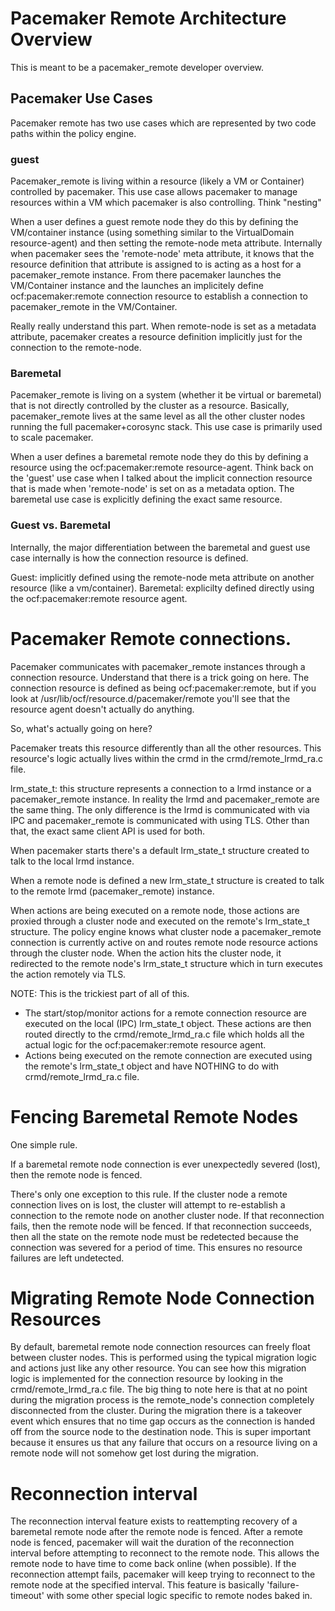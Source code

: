 # Pacemaker Remote Architecture Overview

This is meant to be a pacemaker_remote developer overview.

## Pacemaker Use Cases

Pacemaker remote has two use cases which are represented by two code paths within the policy engine.

### guest

Pacemaker_remote is living within a resource (likely a VM or Container) controlled by pacemaker. This use case allows pacemaker to manage resources within a VM which pacemaker is also controlling. Think "nesting"
 
When a user defines a guest remote node they do this by defining the VM/container instance (using something similar to the VirtualDomain resource-agent) and then setting the remote-node meta attribute. Internally when pacemaker sees the 'remote-node' meta attribute, it knows that the resource definition that attribute is assigned to is acting as a host for a pacemaker_remote instance. From there pacemaker launches the VM/Container instance and the launches an implicitely define ocf:pacemaker:remote connection resource to establish a connection to pacemaker_remote in the VM/Container.

Really really understand this part. When remote-node is set as a metadata attribute, pacemaker creates a resource definition implicitly just for the connection to the remote-node.

### Baremetal

Pacemaker_remote is living on a system (whether it be virtual or baremetal) that is not directly controlled by the cluster as a resource. Basically, pacemaker_remote lives at the same level as all the other cluster nodes running the full pacemaker+corosync stack. This use case is primarily used to scale pacemaker.

When a user defines a baremetal remote node they do this by defining a resource using the ocf:pacemaker:remote resource-agent. Think back on the 'guest' use case when I talked about the implicit connection resource that is made when 'remote-node' is set on as a metadata option. The baremetal use case is explicitly defining the exact same resource.

### Guest vs. Baremetal
Internally, the major differentiation between the baremetal and guest use case internally is how the connection resource is defined.

Guest: implicitly defined using the remote-node meta attribute on another resource (like a vm/container).
Baremetal: explicilty defined directly using the ocf:pacemaker:remote resource agent.

# Pacemaker Remote connections.
Pacemaker communicates with pacemaker_remote instances through a connection resource. Understand that there is a trick going on here. The connection resource is defined as being ocf:pacemaker:remote, but if you look at /usr/lib/ocf/resource.d/pacemaker/remote you'll see that the resource agent doesn't actually do anything.

So, what's actually going on here?

Pacemaker treats this resource differently than all the other resources. This resource's logic actually lives within the crmd in the crmd/remote_lrmd_ra.c file. 

lrm_state_t: this structure represents a connection to a lrmd instance or a pacemaker_remote instance. In reality the lrmd and pacemaker_remote are the same thing. The only difference is the lrmd is communicated with via IPC and pacemaker_remote is communicated with using TLS. Other than that, the exact same client API is used for both.

When pacemaker starts there's a default lrm_state_t structure created to talk to the local lrmd instance.

When a remote node is defined a new lrm_state_t structure is created to talk to the remote lrmd (pacemaker_remote) instance.

When actions are being executed on a remote node, those actions are proxied through a cluster node and executed on the remote's lrm_state_t structure. The policy engine knows what cluster node a pacemaker_remote connection is currently active on and routes remote node resource actions through the cluster node. When the action hits the cluster node, it redirected to the remote node's lrm_state_t structure which in turn executes the action remotely via TLS.

NOTE: This is the trickiest part of all of this.

- The start/stop/monitor actions for a remote connection resource are executed on the local (IPC) lrm_state_t object. These actions are then routed directly to the crmd/remote_lrmd_ra.c file which holds all the actual logic for the ocf:pacemaker:remote resource agent.
- Actions being executed on the remote connection are executed using the remote's lrm_state_t object and have NOTHING to do with crmd/remote_lrmd_ra.c file.

# Fencing Baremetal Remote Nodes

One simple rule.

If a baremetal remote node connection is ever unexpectedly severed (lost), then the remote node is fenced.

There's only one exception to this rule. If the cluster node a remote connection lives on is lost, the cluster will attempt to re-establish a connection to the remote node on another cluster node. If that reconnection fails, then the remote node will be fenced. If that reconnection succeeds, then all the state on the remote node must be redetected because the connection was severed for a period of time. This ensures no resource failures are left undetected.

# Migrating Remote Node Connection Resources

By default, baremetal remote node connection resources can freely float between cluster nodes. This is performed using the typical migration logic and actions just like any other resource. You can see how this migration logic is implemented for the connection resource by looking in the crmd/remote_lrmd_ra.c file. The big thing to note here is that at no point during the migration process is the remote_node's connection completely disconnected from the cluster. During the migration there is a takeover event which ensures that no time gap occurs as the connection is handed off from the source node to the destination node. This is super important because it ensures us that any failure that occurs on a resource living on a remote node will not somehow get lost during the migration.

# Reconnection interval

The reconnection interval feature exists to reattempting recovery of a baremetal remote node after the remote node is fenced. After a remote node is fenced, pacemaker will wait the duration of the reconnection interval before attempting to reconnect to the remote node. This allows the remote node to have time to come back online (when possible). If the reconnection attempt fails, pacemaker will keep trying to reconnect to the remote node at the specified interval. This feature is basically 'failure-timeout' with some other special logic specific to remote nodes baked in.


